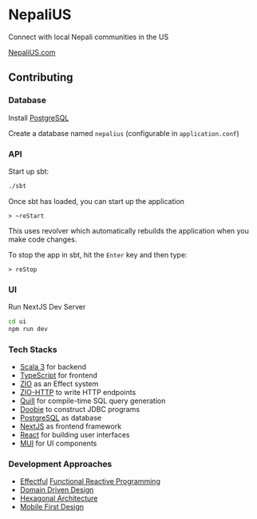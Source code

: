 NepaliUS
==============
Connect with local Nepali communities in the US

[NepaliUS.com](https://nepalius.com/)


## Contributing

### Database
Install [PostgreSQL](https://www.postgresql.org/download/)

Create a database named `nepalius` (configurable in `application.conf`)

### API

Start up sbt:

```bash
./sbt
```

Once sbt has loaded, you can start up the application

```sbtshell
> ~reStart
```

This uses revolver which automatically rebuilds the application when you make code changes.

To stop the app in sbt, hit the `Enter` key and then type:

```sbtshell
> reStop
```

### UI

Run NextJS Dev Server

```bash
cd ui
npm run dev
```

### Tech Stacks
- [Scala 3](https://www.scala-lang.org/) for backend
- [TypeScript](https://www.typescriptlang.org/) for frontend
- [ZIO](https://zio.dev/) as an Effect system
- [ZIO-HTTP](https://zio.github.io/zio-http/) to write HTTP endpoints
- [Quill](https://getquill.io/) for compile-time SQL query generation
- [Doobie](https://tpolecat.github.io/doobie/) to construct JDBC programs
- [PostgreSQL](https://www.postgresql.org/) as database
- [NextJS](https://nextjs.org/) as frontend framework
- [React](https://reactjs.org/) for building user interfaces
- [MUI](https://mui.com/) for UI components

### Development Approaches
- [Effectful](https://www.edward-huang.com/functional-programming/scala/monad/2020/06/21/what-is-effect-or-effectful-mean-in-functional-programming/) [Functional Reactive Programming](https://blog.danlew.net/2017/07/27/an-introduction-to-functional-reactive-programming/)
- [Domain Driven Design](https://martinfowler.com/bliki/DomainDrivenDesign.html)
- [Hexagonal Architecture](https://alistair.cockburn.us/hexagonal-architecture/)
- [Mobile First Design](https://developer.mozilla.org/en-US/docs/Web/Progressive_web_apps/Responsive/Mobile_first)

